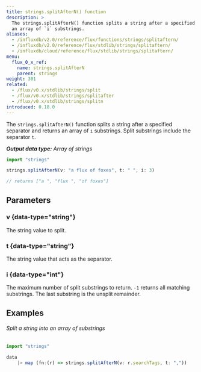 ```yaml
---
title: strings.splitAfterN() function
description: >
  The strings.splitAfterN() function splits a string after a specified separator and returns
  an array of `i` substrings.
aliases:
  - /influxdb/v2.0/reference/flux/functions/strings/splitaftern/
  - /influxdb/v2.0/reference/flux/stdlib/strings/splitaftern/
  - /influxdb/cloud/reference/flux/stdlib/strings/splitaftern/
menu:
  flux_0_x_ref:
    name: strings.splitAfterN
    parent: strings
weight: 301
related:
  - /flux/v0.x/stdlib/strings/split
  - /flux/v0.x/stdlib/strings/splitafter
  - /flux/v0.x/stdlib/strings/splitn
introduced: 0.18.0
---
```


The `strings.splitAfterN()` function splits a string after a specified separator and returns
an array of `i` substrings.
Split substrings include the separator `t`.

_**Output data type:** Array of strings_

```js
import "strings"

strings.splitAfterN(v: "a flux of foxes", t: " ", i: 3)

// returns ["a ", "flux ", "of foxes"]
```

## Parameters

### v {data-type="string"}
The string value to split.

### t {data-type="string"}
The string value that acts as the separator.

### i {data-type="int"}
The maximum number of split substrings to return.
`-1` returns all matching substrings.
The last substring is the unsplit remainder.

## Examples

###### Split a string into an array of substrings
```js
import "strings"

data
    |> map (fn:(r) => strings.splitAfterN(v: r.searchTags, t: ","))
```
